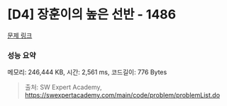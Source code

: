 # [D4] 장훈이의 높은 선반 - 1486 

[문제 링크](https://swexpertacademy.com/main/code/problem/problemDetail.do?contestProbId=AV2b7Yf6ABcBBASw) 

### 성능 요약

메모리: 246,444 KB, 시간: 2,561 ms, 코드길이: 776 Bytes



> 출처: SW Expert Academy, https://swexpertacademy.com/main/code/problem/problemList.do
